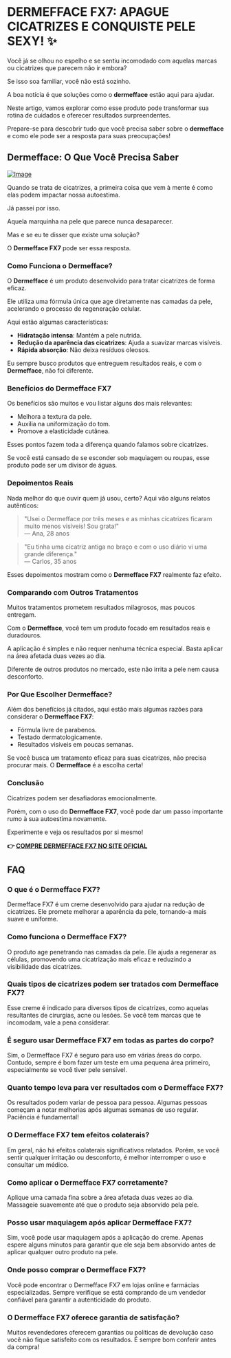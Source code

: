 # DERMEFFACE FX7: APAGUE CICATRIZES E CONQUISTE PELE SEXY! ✨

Você já se olhou no espelho e se sentiu incomodado com aquelas marcas ou cicatrizes que parecem não ir embora? 

Se isso soa familiar, você não está sozinho. 

A boa notícia é que soluções como o **dermefface** estão aqui para ajudar. 

Neste artigo, vamos explorar como esse produto pode transformar sua rotina de cuidados e oferecer resultados surpreendentes. 

Prepare-se para descobrir tudo que você precisa saber sobre o **dermefface** e como ele pode ser a resposta para suas preocupações!

## Dermefface: O Que Você Precisa Saber

[![Image](https://www2.sellhealth.com/114/300x250.gif)](https://gchaffi.com/c65FVLWV)

Quando se trata de cicatrizes, a primeira coisa que vem à mente é como elas podem impactar nossa autoestima. 

Já passei por isso. 

Aquela marquinha na pele que parece nunca desaparecer. 

Mas e se eu te disser que existe uma solução? 

O **Dermefface FX7** pode ser essa resposta.

### Como Funciona o Dermefface?

O **Dermefface** é um produto desenvolvido para tratar cicatrizes de forma eficaz. 

Ele utiliza uma fórmula única que age diretamente nas camadas da pele, acelerando o processo de regeneração celular. 

Aqui estão algumas características:

- **Hidratação intensa**: Mantém a pele nutrida.
- **Redução da aparência das cicatrizes**: Ajuda a suavizar marcas visíveis.
- **Rápida absorção**: Não deixa resíduos oleosos.

Eu sempre busco produtos que entreguem resultados reais, e com o **Dermefface**, não foi diferente.

### Benefícios do Dermefface FX7

Os benefícios são muitos e vou listar alguns dos mais relevantes:

- Melhora a textura da pele.
- Auxilia na uniformização do tom.
- Promove a elasticidade cutânea.

Esses pontos fazem toda a diferença quando falamos sobre cicatrizes. 

Se você está cansado de se esconder sob maquiagem ou roupas, esse produto pode ser um divisor de águas.

### Depoimentos Reais

Nada melhor do que ouvir quem já usou, certo? Aqui vão alguns relatos autênticos:

> "Usei o Dermefface por três meses e as minhas cicatrizes ficaram muito menos visíveis! Sou grata!"  
> — Ana, 28 anos

> "Eu tinha uma cicatriz antiga no braço e com o uso diário vi uma grande diferença."  
> — Carlos, 35 anos

Esses depoimentos mostram como o **Dermefface FX7** realmente faz efeito.

### Comparando com Outros Tratamentos

Muitos tratamentos prometem resultados milagrosos, mas poucos entregam. 

Com o **Dermefface**, você tem um produto focado em resultados reais e duradouros.

A aplicação é simples e não requer nenhuma técnica especial. Basta aplicar na área afetada duas vezes ao dia.

Diferente de outros produtos no mercado, este não irrita a pele nem causa desconforto.

### Por Que Escolher Dermefface?

Além dos benefícios já citados, aqui estão mais algumas razões para considerar o **Dermefface FX7**:

- Fórmula livre de parabenos.
- Testado dermatologicamente.
- Resultados visíveis em poucas semanas.

Se você busca um tratamento eficaz para suas cicatrizes, não precisa procurar mais. O **Dermefface** é a escolha certa!

### Conclusão

Cicatrizes podem ser desafiadoras emocionalmente. 

Porém, com o uso do **Dermefface FX7**, você pode dar um passo importante rumo à sua autoestima novamente.

Experimente e veja os resultados por si mesmo!



**👉 [COMPRE DERMEFFACE FX7 NO SITE OFICIAL](https://gchaffi.com/c65FVLWV)**

## FAQ

### O que é o Dermefface FX7?
Dermefface FX7 é um creme desenvolvido para ajudar na redução de cicatrizes. Ele promete melhorar a aparência da pele, tornando-a mais suave e uniforme.

### Como funciona o Dermefface FX7?
O produto age penetrando nas camadas da pele. Ele ajuda a regenerar as células, promovendo uma cicatrização mais eficaz e reduzindo a visibilidade das cicatrizes.

### Quais tipos de cicatrizes podem ser tratados com Dermefface FX7?
Esse creme é indicado para diversos tipos de cicatrizes, como aquelas resultantes de cirurgias, acne ou lesões. Se você tem marcas que te incomodam, vale a pena considerar.

### É seguro usar Dermefface FX7 em todas as partes do corpo?
Sim, o Dermefface FX7 é seguro para uso em várias áreas do corpo. Contudo, sempre é bom fazer um teste em uma pequena área primeiro, especialmente se você tiver pele sensível.

### Quanto tempo leva para ver resultados com o Dermefface FX7?
Os resultados podem variar de pessoa para pessoa. Algumas pessoas começam a notar melhorias após algumas semanas de uso regular. Paciência é fundamental!

### O Dermefface FX7 tem efeitos colaterais?
Em geral, não há efeitos colaterais significativos relatados. Porém, se você sentir qualquer irritação ou desconforto, é melhor interromper o uso e consultar um médico.

### Como aplicar o Dermefface FX7 corretamente?
Aplique uma camada fina sobre a área afetada duas vezes ao dia. Massageie suavemente até que o produto seja absorvido pela pele.

### Posso usar maquiagem após aplicar Dermefface FX7?
Sim, você pode usar maquiagem após a aplicação do creme. Apenas espere alguns minutos para garantir que ele seja bem absorvido antes de aplicar qualquer outro produto na pele.

### Onde posso comprar o Dermefface FX7?
Você pode encontrar o Dermefface FX7 em lojas online e farmácias especializadas. Sempre verifique se está comprando de um vendedor confiável para garantir a autenticidade do produto.

### O Dermefface FX7 oferece garantia de satisfação?
Muitos revendedores oferecem garantias ou políticas de devolução caso você não fique satisfeito com os resultados. É sempre bom conferir antes da compra!